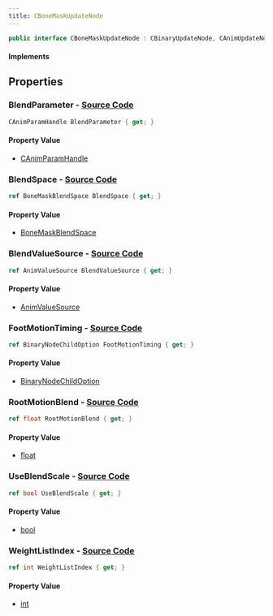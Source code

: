 ```yaml
---
title: CBoneMaskUpdateNode
---
```


```csharp
public interface CBoneMaskUpdateNode : CBinaryUpdateNode, CAnimUpdateNodeBase, ISchemaClass<CAnimUpdateNodeBase>, ISchemaClass<CBinaryUpdateNode>, ISchemaClass<CBoneMaskUpdateNode>, ISchemaField, ISchemaClass, INativeHandle
```

#### Implements

## Properties

### **BlendParameter** - [Source Code](https://github.com/swiftly-solution/swiftlys2/blob/main/managed/src/SwiftlyS2.Generated/Schemas/Interfaces/CBoneMaskUpdateNode.cs#L28)

```csharp
CAnimParamHandle BlendParameter { get; }
```

#### Property Value

- [CAnimParamHandle](/docs/api/shared/schemadefinitions/canimparamhandle)

### **BlendSpace** - [Source Code](https://github.com/swiftly-solution/swiftlys2/blob/main/managed/src/SwiftlyS2.Generated/Schemas/Interfaces/CBoneMaskUpdateNode.cs#L20)

```csharp
ref BoneMaskBlendSpace BlendSpace { get; }
```

#### Property Value

- [BoneMaskBlendSpace](/docs/api/shared/schemadefinitions/bonemaskblendspace)

### **BlendValueSource** - [Source Code](https://github.com/swiftly-solution/swiftlys2/blob/main/managed/src/SwiftlyS2.Generated/Schemas/Interfaces/CBoneMaskUpdateNode.cs#L26)

```csharp
ref AnimValueSource BlendValueSource { get; }
```

#### Property Value

- [AnimValueSource](/docs/api/shared/schemadefinitions/animvaluesource)

### **FootMotionTiming** - [Source Code](https://github.com/swiftly-solution/swiftlys2/blob/main/managed/src/SwiftlyS2.Generated/Schemas/Interfaces/CBoneMaskUpdateNode.cs#L22)

```csharp
ref BinaryNodeChildOption FootMotionTiming { get; }
```

#### Property Value

- [BinaryNodeChildOption](/docs/api/shared/schemadefinitions/binarynodechildoption)

### **RootMotionBlend** - [Source Code](https://github.com/swiftly-solution/swiftlys2/blob/main/managed/src/SwiftlyS2.Generated/Schemas/Interfaces/CBoneMaskUpdateNode.cs#L18)

```csharp
ref float RootMotionBlend { get; }
```

#### Property Value

- [float](https://learn.microsoft.com/dotnet/api/system.single)

### **UseBlendScale** - [Source Code](https://github.com/swiftly-solution/swiftlys2/blob/main/managed/src/SwiftlyS2.Generated/Schemas/Interfaces/CBoneMaskUpdateNode.cs#L24)

```csharp
ref bool UseBlendScale { get; }
```

#### Property Value

- [bool](https://learn.microsoft.com/dotnet/api/system.boolean)

### **WeightListIndex** - [Source Code](https://github.com/swiftly-solution/swiftlys2/blob/main/managed/src/SwiftlyS2.Generated/Schemas/Interfaces/CBoneMaskUpdateNode.cs#L16)

```csharp
ref int WeightListIndex { get; }
```

#### Property Value

- [int](https://learn.microsoft.com/dotnet/api/system.int32)

